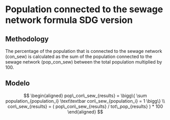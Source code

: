 # Population connected to the sewage network formula SDG version

## Methodology

The percentage of the population that is connected to the sewage network (con_sew) is calculated as the sum of the population connected to the sewage network (pop_con_sew) between the total population multiplied by 100.

## Modelo

```math

\begin{aligned}

pop\_con\_sew_{results} = \bigg\{ \sum population_{population_i} \text\textbar con\_sew_{population_i} = 1 \bigg\}

\\

con\_sew_{results} = ( pop\_con\_sew_{results} / tot\_pop_{results} ) * 100

\end{aligned}

```
